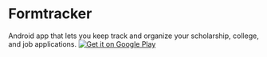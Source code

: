 # Formtracker
Android app that lets you keep track and organize your scholarship, college, and job applications.
<a href='https://play.google.com/store/apps/details?id=com.dcgabriel.formtracker&pcampaignid=pcampaignidMKT-Other-global-all-co-prtnr-py-PartBadge-Mar2515-1'><img alt='Get it on Google Play' src='https://play.google.com/intl/en_us/badges/static/images/badges/en_badge_web_generic.png'/></a>
